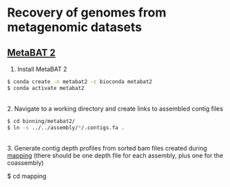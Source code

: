 # Recovery of genomes from metagenomic datasets

## [MetaBAT 2](https://www.ncbi.nlm.nih.gov/pmc/articles/PMC6662567/)

1. Install MetaBAT 2

```bash
$ conda create -n metabat2 -c bioconda metabat2
$ conda activate metabat2
```

\
2. Navigate to a working directory and create links to assembled contig files

```bash
$ cd binning/metabat2/
$ ln -s ../../assembly/*/.contigs.fa .
```

\
3. Generate contig depth profiles from sorted bam files created during [mapping](https://github.com/dgittins/Metagenomics/blob/main/mapping.md) (there should be one depth file for each assembly, plus one for the coassembly)

$ cd mapping

